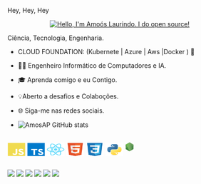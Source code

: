 Hey, Hey, Hey 
<p align="center"><a href="https://github.com/AmosAP"><img width="80%" alt="Hello, I'm Amoós Laurindo. I do open source!" src="https://github.com/user-attachments/assets/062b5dd0-b094-4b2b-a0df-4ca2aa0d13c1" /></a></p>


Ciência, Tecnologia, Engenharia.
-  CLOUD FOUNDATION: (Kubernete | Azure | Aws |Docker ) 🚀

-  👩‍💻 Engenheiro Informático de Computadores e IA.
-  🎓 Aprenda comigo e eu Contigo.
-  💡Aberto a desafios e Colaboções.
-  🌐 Siga-me nas redes sociais.
- ![AmosAP GitHub stats](https://github-readme-stats.vercel.app/api?username=AmosAP&show_icons=true&theme=highcontrast)

<div style="display: inline_block"><br>
  <img align="center" alt="Amos-Js" height="30" width="40" src="https://raw.githubusercontent.com/devicons/devicon/master/icons/javascript/javascript-plain.svg">
  <img align="center" alt="Amos-Ts" height="30" width="40" src="https://raw.githubusercontent.com/devicons/devicon/master/icons/typescript/typescript-plain.svg">
  <img align="center" alt="Amos-React" height="30" width="40" src="https://raw.githubusercontent.com/devicons/devicon/master/icons/react/react-original.svg">
  <img align="center" alt="Amos-HTML" height="30" width="40" src="https://raw.githubusercontent.com/devicons/devicon/master/icons/html5/html5-original.svg">
  <img align="center" alt="Amos-CSS" height="30" width="40" src="https://raw.githubusercontent.com/devicons/devicon/master/icons/css3/css3-original.svg">
  <img align="center" alt="Amos-Python" height="30" width="40" src="https://raw.githubusercontent.com/devicons/devicon/master/icons/python/python-original.svg">
  <code><img height="20" alt="nodejs" src="https://raw.githubusercontent.com/github/explore/80688e429a7d4ef2fca1e82350fe8e3517d3494d/topics/nodejs/nodejs.png"></code>    
 
</div>

  
  ##
 
<div> 
  <a href="https://www.youtube.com/@amoslau796" target="_blank"><img src="https://img.shields.io/badge/YouTube-FF0000?style=for-the-badge&logo=youtube&logoColor=white" target="_blank"></a>
  <a href="https://www.instagram.com/nekumbi_nk/" target="_blank"><img src="https://img.shields.io/badge/-Instagram-%23E4405F?style=for-the-badge&logo=instagram&logoColor=white" target="_blank"></a>
 	<a href="https://https://bio.site/nekumbi99" target="_blank"><img src="https://img.shields.io/badge/Twitch-9146FF?style=for-the-badge&logo=twitch&logoColor=white" target="_blank"></a>
 <a href="laurinduamush" target="_blank"><img src="https://img.shields.io/badge/Discord-7289DA?style=for-the-badge&logo=discord&logoColor=white" target="_blank"></a> 
  <a href = "nekumbi99@gmail.com"><img src="https://img.shields.io/badge/-Gmail-%23333?style=for-the-badge&logo=gmail&logoColor=white" target="_blank"></a>
  <a href="https://www.linkedin.com/in/am%C3%B3s-laurindo-a79743245/" target="_blank"><img src="https://img.shields.io/badge/-LinkedIn-%230077B5?style=for-the-badge&logo=linkedin&logoColor=white" target="_blank"></a> 
  
</div>
